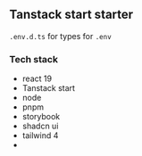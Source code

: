 ## Tanstack start starter

`.env.d.ts` for types for `.env`

### Tech stack
- react 19
- Tanstack start
- node
- pnpm
- storybook
- shadcn ui
- tailwind 4
- 